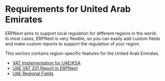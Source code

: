 
# Requirements for United Arab Emirates



ERPNext aims to support local regulation for different regions in the world. In most cases, ERPNext is very flexible, so you can easily add custom fields and make custom reports to support the regulation of your region.


This section contains region-specific features for the United Arab Emirates.


* [VAT Implementation for UAE/KSA](/docs/en/regional/united_arab_emirates/UAE-vat-setup)
* [UAE VAT 201 Report in ERPNext](/docs/en/regional/united_arab_emirates/UAE-vat-201-report)
* [UAE Regional Fields](/docs/en/regional/united_arab_emirates/UAE-regional-fields)




